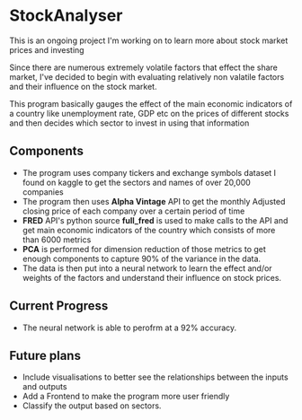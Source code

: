 # StockAnalyser

This is an ongoing project I'm working on to learn more about stock market prices and investing

Since there are numerous extremely volatile factors that effect the share market, I've decided to begin with evaluating relatively non valatile factors and their influence on the stock market.

This program basically gauges the effect of the main economic indicators of a country like unemployment rate, GDP etc on the prices of different stocks and then decides which sector to invest in using that information

## Components

- The program uses company tickers and exchange symbols dataset I found on kaggle to get the sectors and names of over 20,000 companies
- The program then uses **Alpha Vintage** API to get the monthly Adjusted closing price of each company over a certain period of time
- **FRED** API's python source **full_fred** is used to make calls to the API and get main economic indicators of the country which consists of more than 6000 metrics
- **PCA** is performed for dimension reduction of those metrics to get enough components to capture 90% of the variance in the data.
- The data is then put into a neural network to learn the effect and/or weights of the factors and understand their influence on stock prices. 

## Current Progress

- The neural network is able to perofrm at a 92% accuracy.

## Future plans

- Include visualisations to better see the relationships between the inputs and outputs
- Add a Frontend to make the program more user friendly
- Classify the output based on sectors.


